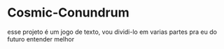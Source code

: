# Cosmic-Conundrum
esse projeto é um jogo de texto, vou dividi-lo em varias partes pra eu do futuro entender melhor
